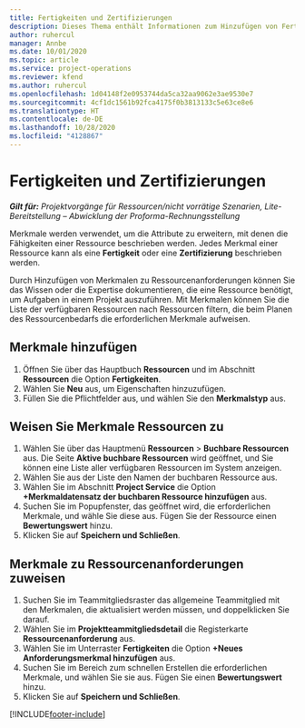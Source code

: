 ```yaml
---
title: Fertigkeiten und Zertifizierungen
description: Dieses Thema enthält Informationen zum Hinzufügen von Fertigkeiten und Zertifizierungsmerkmalen zu Ressourcen.
author: ruhercul
manager: Annbe
ms.date: 10/01/2020
ms.topic: article
ms.service: project-operations
ms.reviewer: kfend
ms.author: ruhercul
ms.openlocfilehash: 1d04148f2e0953744da5ca32aa9062e3ae9530e7
ms.sourcegitcommit: 4cf1dc1561b92fca4175f0b3813133c5e63ce8e6
ms.translationtype: HT
ms.contentlocale: de-DE
ms.lasthandoff: 10/28/2020
ms.locfileid: "4128867"
---
```

# <a name="skills-and-certifications"></a>Fertigkeiten und Zertifizierungen
_**Gilt für:** Projektvorgänge für Ressourcen/nicht vorrätige Szenarien, Lite-Bereitstellung – Abwicklung der Proforma-Rechnungsstellung_

Merkmale werden verwendet, um die Attribute zu erweitern, mit denen die Fähigkeiten einer Ressource beschrieben werden. Jedes Merkmal einer Ressource kann als eine **Fertigkeit** oder eine **Zertifizierung** beschrieben werden.

Durch Hinzufügen von Merkmalen zu Ressourcenanforderungen können Sie das Wissen oder die Expertise dokumentieren, die eine Ressource benötigt, um Aufgaben in einem Projekt auszuführen. Mit Merkmalen können Sie die Liste der verfügbaren Ressourcen nach Ressourcen filtern, die beim Planen des Ressourcenbedarfs die erforderlichen Merkmale aufweisen.

## <a name="add-characteristics"></a>Merkmale hinzufügen

1. Öffnen Sie über das Hauptbuch **Ressourcen** und im Abschnitt **Ressourcen** die Option **Fertigkeiten**.
2. Wählen Sie **Neu** aus, um Eigenschaften hinzuzufügen.
3. Füllen Sie die Pflichtfelder aus, und wählen Sie den **Merkmalstyp** aus.

## <a name="assign-characteristics-to-resources"></a>Weisen Sie Merkmale Ressourcen zu

1. Wählen Sie über das Hauptmenü **Ressourcen** > **Buchbare Ressourcen** aus. Die Seite **Aktive buchbare Ressourcen** wird geöffnet, und Sie können eine Liste aller verfügbaren Ressourcen im System anzeigen.
2. Wählen Sie aus der Liste den Namen der buchbaren Ressource aus.
3. Wählen Sie im Abschnitt **Project Service** die Option **+Merkmaldatensatz der buchbaren Ressource hinzufügen** aus.
4. Suchen Sie im Popupfenster, das geöffnet wird, die erforderlichen Merkmale, und wähle Sie diese aus. Fügen Sie der Ressource einen **Bewertungswert** hinzu.
5. Klicken Sie auf **Speichern und Schließen**.

## <a name="assign-characteristics-to-resource-requirements"></a>Merkmale zu Ressourcenanforderungen zuweisen

1. Suchen Sie im Teammitgliedsraster das allgemeine Teammitglied mit den Merkmalen, die aktualisiert werden müssen, und doppelklicken Sie darauf.
2. Wählen Sie im **Projektteammitgliedsdetail** die Registerkarte **Ressourcenanforderung** aus.
3. Wählen Sie im Unterraster **Fertigkeiten** die Option **+Neues Anforderungsmerkmal hinzufügen** aus.
4. Suchen Sie im Bereich zum schnellen Erstellen die erforderlichen Merkmale, und wählen Sie sie aus. Fügen Sie einen **Bewertungswert** hinzu.
5. Klicken Sie auf **Speichern und Schließen**.

[!INCLUDE[footer-include](../includes/footer-banner.md)]